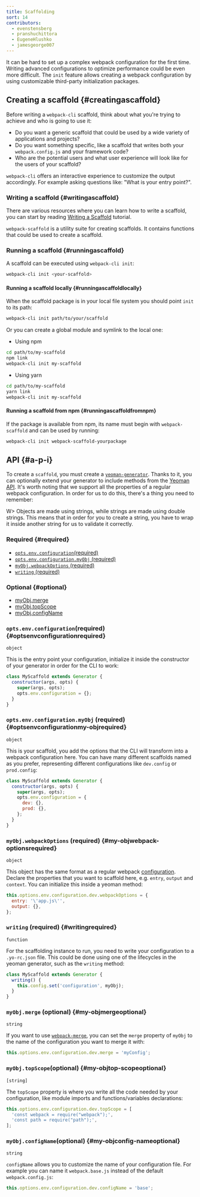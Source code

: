 ```yaml
---
title: Scaffolding
sort: 14
contributors:
  - evenstensberg
  - pranshuchittora
  - EugeneHlushko
  - jamesgeorge007
---
```


It can be hard to set up a complex webpack configuration for the first time. Writing advanced configurations to optimize performance could be even more difficult. The `init` feature allows creating a webpack configuration by using customizable third-party initialization packages.

## Creating a scaffold {#creatingascaffold}

Before writing a `webpack-cli` scaffold, think about what you're trying to achieve and who is going to use it:

- Do you want a generic scaffold that could be used by a wide variety of applications and projects?
- Do you want something specific, like a scaffold that writes both your `webpack.config.js` and your framework code?
- Who are the potential users and what user experience will look like for the users of your scaffold?

`webpack-cli` offers an interactive experience to customize the output accordingly. For example asking questions like: "What is your entry point?".

### Writing a scaffold {#writingascaffold}

There are various resources where you can learn how to write a scaffold, you can start by reading [Writing a Scaffold](/contribute/writing-a-scaffold/) tutorial.

`webpack-scaffold` is a utility suite for creating scaffolds. It contains functions that could be used to create a scaffold.

### Running a scaffold {#runningascaffold}

A scaffold can be executed using `webpack-cli init`:

```bash
webpack-cli init <your-scaffold>
```

#### Running a scaffold locally {#runningascaffoldlocally}

When the scaffold package is in your local file system you should point `init` to its path:

```bash
webpack-cli init path/to/your/scaffold
```

Or you can create a global module and symlink to the local one:

- Using npm

```bash
cd path/to/my-scaffold
npm link
webpack-cli init my-scaffold
```

- Using yarn

```bash
cd path/to/my-scaffold
yarn link
webpack-cli init my-scaffold
```

#### Running a scaffold from npm {#runningascaffoldfromnpm}

If the package is available from npm, its name must begin with `webpack-scaffold` and can be used by running:

```bash
webpack-cli init webpack-scaffold-yourpackage
```

## API {#a-p-i}

To create a `scaffold`, you must create a [`yeoman-generator`](http://yeoman.io/authoring/). Thanks to it, you can optionally extend your generator to include methods from the [Yeoman API](http://yeoman.io/learning/). It's worth noting that we support all the properties of a regular webpack configuration. In order for us to do this, there's a thing you need to remember:

W> Objects are made using strings, while strings are made using double strings. This means that in order for you to create a string, you have to wrap it inside another string for us to validate it correctly.

### Required {#required}

- [`opts.env.configuration`(required)](#optsenvconfigurationrequired)
- [`opts.env.configuration.myObj` (required)](#optsenvconfigurationmyobj-required)
- [`myObj.webpackOptions` (required)](#myobjwebpackoptions-required)
- [`writing` (required)](#writing-required)

### Optional {#optional}

- [myObj.merge](#myobjmerge-optional)
- [myObj.topScope](#myobjtopscopeoptional)
- [myObj.configName](#myobjconfignameoptional)

### `opts.env.configuration`(required) {#optsenvconfigurationrequired}

`object`

This is the entry point your configuration, initialize it inside the constructor of your generator in order for the CLI to work:

```js
class MyScaffold extends Generator {
  constructor(args, opts) {
    super(args, opts);
    opts.env.configuration = {};
  }
}
```

### `opts.env.configuration.myObj` (required) {#optsenvconfigurationmy-objrequired}

`object`

This is your scaffold, you add the options that the CLI will transform into a webpack configuration here. You can have many different scaffolds named as you prefer, representing different configurations like `dev.config` or `prod.config`:

```js
class MyScaffold extends Generator {
  constructor(args, opts) {
    super(args, opts);
    opts.env.configuration = {
      dev: {},
      prod: {},
    };
  }
}
```

### `myObj.webpackOptions` (required) {#my-objwebpack-optionsrequired}

`object`

This object has the same format as a regular webpack [configuration](/configuration/). Declare the properties that you want to scaffold here, e.g. `entry`, `output` and `context`. You can initialize this inside a yeoman method:

```js
this.options.env.configuration.dev.webpackOptions = {
  entry: '\'app.js\'',
  output: {},
};
```

### `writing` (required) {#writingrequired}

`function`

For the scaffolding instance to run, you need to write your configuration to a `.yo-rc.json` file. This could be done using one of the lifecycles in the yeoman generator, such as the `writing` method:

```js
class MyScaffold extends Generator {
  writing() {
    this.config.set('configuration', myObj);
  }
}
```

### `myObj.merge` (optional) {#my-objmergeoptional}

`string`

If you want to use [`webpack-merge`](https://github.com/survivejs/webpack-merge), you can set the `merge` property of `myObj` to the name of the configuration you want to merge it with:

```js
this.options.env.configuration.dev.merge = 'myConfig';
```

### `myObj.topScope`(optional) {#my-objtop-scopeoptional}

`[string]`

The `topScope` property is where you write all the code needed by your configuration, like module imports and functions/variables declarations:

```js
this.options.env.configuration.dev.topScope = [
  'const webpack = require("webpack");',
  'const path = require("path");',
];
```

### `myObj.configName`(optional) {#my-objconfig-nameoptional}

`string`

`configName` allows you to customize the name of your configuration file. For example you can name it `webpack.base.js` instead of the default `webpack.config.js`:

```js
this.options.env.configuration.dev.configName = 'base';
```
